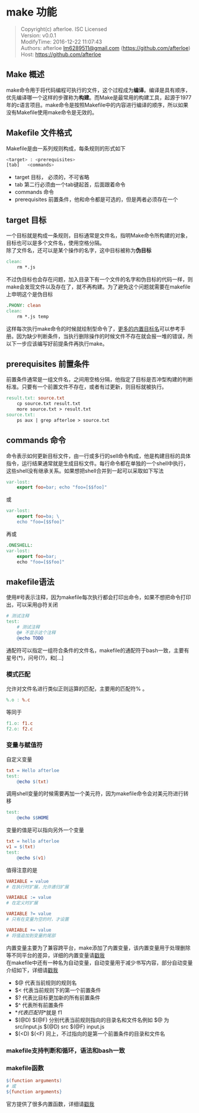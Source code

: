 make 功能
===

> Copyright(c) afterloe. ISC Licensed  
> Version: v0.0.1  
> ModifyTime: 2016-12-22 11:07:43  
> Authors:
    afterloe <lm6289511@gmail.com> (https://github.com/afterloe)  
> Host:
    https://github.com/afterloe  

## Make 概述 
make命令用于将代码编程可执行的文件，这个过程成为**编译**。编译是具有顺序，优先编译哪一个这样的步骤称为**构建**。而Make是最常用的构建工具，起源于1977年的c语言项目。make命令是按照Makefile中的内容进行编译的顺序，所以如果没有Makefile使用make命令是无效的。

## Makefile 文件格式
Makefile是由一系列规则构成，每条规则的形式如下
```bash
<target> : <prerequisites>
[tab]	<commands>
```
* target 目标， 必须的，不可省略  
* tab 第二行必须由一个tab键起首，后面跟着命令  
* commands 命令  
* prerequisites 前置条件，他和命令都是可选的，但是两者必须存在一个  

## target 目标
一个目标就是构成一条规则，目标通常是文件名，指明Make命令所构建的对象，目标也可以是多个文件名，使用空格分隔。  
除了文件名，还可以是某个操作的名字，这中目标被称为**伪目标**
```makefile
clean:
	rm *.js
```

不过伪目标也会存在问题，加入目录下有一个文件的名字和伪目标的代码一样，则make会发现文件以及存在了，就不再构建。为了避免这个问题就需要在makefile上申明这个是伪目标
```makefile
.PHONY: clean
clean:
	rm *.js temp
```

这样每次执行make命令的时候就绘制型命令了，[更多的内置目标名](http://www.gnu.org/software/make/manual/html_node/Special-Targets.html#Special-Targets)可以参考手册。因为缺少判断条件，当执行删除操作的时候文件不存在就会报一堆的错误，所以下一步应该编写好前提条件再执行make。

## prerequisites 前置条件
前置条件通常是一组文件名，之间用空格分隔，他指定了目标是否冲型构建的判断标准。只要有一个前置文件不存在，或者有过更新，则目标就被执行。
```makefile
result.txt: source.txt
	cp source.txt result.txt
	more source.txt > result.txt
source.txt: 
	ps aux | grep afterloe > source.txt
```

## commands 命令
命令表示如何更新目标文件，由一行或多行的sell命令构成，他是构建目标的具体指令，运行结果通常就是生成目标文件。每行命令都在单独的一个shell中执行，这些shell没有继承关系。如果想把shell合并到一起可以采取如下写法
```makefile
var-lost:
	export foo=bar; echo "foo=[$$foo]"
```
或
```makefile
var-lost:
	export foo=ba; \
	echo "foo=[$$foo]"
```
再或
```makefile
.ONESHELL:
var-lost:
	export foo=bar;
	echo "foo=[$$foo]"
```

## makefile语法
使用#号表示注释，因为makefile每次执行都会打印出命令，如果不想把命令打印出，可以采用@符关闭
```makefile
# 测试注释
test:
	# 测试注释
	@# 不显示这个注释
	@echo TODO
```
通配符可以指定一组符合条件的文件名，makefile的通配符于bash一致，主要有星号(*)，问号(?)，和[...]  

### 模式匹配
允许对文件名进行类似正则运算的匹配，主要用的匹配符% 。
```makefile
%.o : %.c	
```
等同于
```makefile
f1.o: f1.c
f2.o: f2.c
```

### 变量与赋值符
自定义变量
```makefile
txt = Hello afterloe
test:
	@echo $(txt)
```

调用shell变量的时候需要再加一个美元符，因为makefile命令会对美元符进行转移
```makefile
test:
	@echo $$HOME
```

变量的值是可以指向另外一个变量
```makefile
txt = hello afterloe
v1 = $(txt)
test:
	@echo $(v1)
```

值得注意的是
```makefile
VARIABLE = value
# 在执行时扩展，允许递归扩展

VARIABLE := value
# 在定义时扩展

VARIABLE ?= value
# 只有在变量为空的时，才设置

VARIABLE += value
# 将值追加到变量的尾部
```

内置变量主要为了兼容跨平台，make添加了内置变量，该内置变量用于处理删除等不同平台的差异，详细的内置变量请[戳我](https://www.gnu.org/software/make/manual/html_node/Implicit-Variables.html)  
在makefile中还有一种名为自动变量，自动变量用于减少书写内容，部分自动变量介绍如下，详细请[戳我](https://www.gnu.org/software/make/manual/html_node/Automatic-Variables.html)  
* $@ 代表当前规则的规则名
* $< 代表当前规则下的第一个前置条件
* $? 代表比目标更加新的所有前置条件
* $^ 代表所有前置条件
* $* 代表匹配符%匹配的部分，比如%匹配的是f1.txt 那么$*就是 f1
* $(@D) $(@F) 分别代表当前规则指向的目录名和文件名例如 $@ 为 src/input.js $(@D) src $(@F) input.js
* $(<D) $(<F) 同上，不过指向的是第一个前置条件的目录和文件名

### makefile支持判断和循环，语法和bash一致

### makefile函数
```makefile
$(function arguments)
# 或
${function arguments}
```

官方提供了很多内置函数，详细请[戳我](https://www.gnu.org/software/make/manual/html_node/Functions.html)
